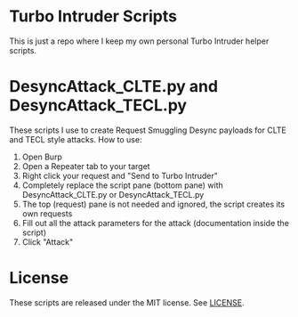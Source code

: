 # Turbo Intruder Scripts
This is just a repo where I keep my own personal Turbo Intruder helper scripts.

# DesyncAttack_CLTE.py and DesyncAttack_TECL.py
These scripts I use to create Request Smuggling Desync payloads for CLTE and TECL style attacks.
How to use:
1) Open Burp
2) Open a Repeater tab to your target
3) Right click your request and "Send to Turbo Intruder"
4) Completely replace the script pane (bottom pane) with DesyncAttack_CLTE.py or DesyncAttack_TECL.py
5) The top (request) pane is not needed and ignored, the script creates its own requests
6) Fill out all the attack parameters for the attack (documentation inside the script)
7) Click "Attack"

# License
These scripts are released under the MIT license. See [LICENSE](https://github.com/defparam/tiscripts/blob/master/LICENSE).
